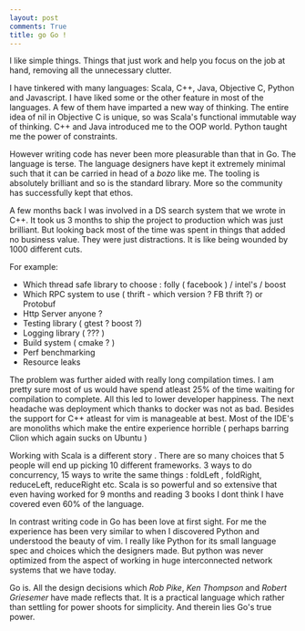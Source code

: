 ```yaml
---
layout: post
comments: True
title: go Go ! 
---
```

I like simple things. Things that just work and help you focus on the job at 
hand, removing all the unnecessary clutter.

I have tinkered with many languages: Scala, C++, Java, Objective C, Python and Javascript.
I have liked some or the other feature in most of the languages. A few of them
have imparted a new way of thinking. The entire idea of nil in Objective 
C is unique, so was Scala's functional immutable way of thinking. C++ and Java 
introduced me to the OOP world. Python taught me the power of constraints. 

However writing code has never been more pleasurable than that in Go. The 
language is terse. The language designers have kept it extremely minimal such 
that it can be carried in head of a *bozo* like me. The tooling is absolutely 
brilliant and so is the standard library. More so the community has successfully 
kept that ethos.

A few months back I was involved in a DS search system that we wrote in C++. It 
took us 3 months to ship the project to production which was just brilliant. But 
looking back most of the time was spent in things that added no business value. 
They were just distractions. It is like being wounded by 1000 different cuts.

For example:
  - Which thread safe library to choose : folly ( facebook ) / intel's / boost
  - Which RPC system to use ( thrift - which version ? FB thrift ?) or Protobuf
  - Http Server anyone ?
  - Testing library ( gtest ? boost ?)
  - Logging library ( ??? )
  - Build system ( cmake ? )
  - Perf benchmarking
  - Resource leaks

The problem was further aided with really long compilation times. I am pretty 
sure most of us would have spend atleast 25% of the time waiting for compilation 
to complete. All this led to lower developer happiness. The next headache was 
deployment which thanks to docker was not as bad.  Besides the support for C++ 
atleast for vim is manageable at best. Most of the IDE's are monoliths which 
make the entire experience horrible ( perhaps barring Clion which again sucks on 
Ubuntu )

Working with Scala is a different story . There are so many choices 
that 5 people will end up picking 10 different frameworks. 3 ways to do 
concurrency, 15 ways to write the same things : foldLeft , foldRight, 
reduceLeft, reduceRight etc. Scala is so powerful and so extensive that even 
having worked for 9 months and reading 3 books I dont think I have covered even 
60% of the language.

In contrast writing code in Go has been love at first sight. For me the 
experience has been very similar to when I discovered Python and understood the 
beauty of vim. I really like Python for its small language spec and choices 
which the designers made. But python was never optimized from the aspect of 
working in huge interconnected network systems that we have today.

Go is. All the design decisions which *Rob Pike*, *Ken Thompson* and *Robert 
Griesemer* have made reflects that. It is a practical language which rather than 
settling for power shoots for simplicity. And therein lies Go's true power.

